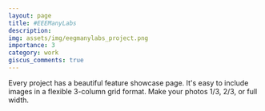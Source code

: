 ```yaml
---
layout: page
title: #EEEManyLabs
description:
img: assets/img/eegmanylabs_project.png
importance: 3
category: work
giscus_comments: true
---
```


Every project has a beautiful feature showcase page.
It's easy to include images in a flexible 3-column grid format.
Make your photos 1/3, 2/3, or full width.
